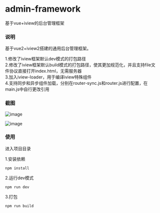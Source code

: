 # admin-framework
基于vue+iview的后台管理框架

### 说明
基于vue2+iview2搭建的通用后台管理框架。

1.修改了iview框架默认dev模式的打包路径     
2.修改了iview框架默认build模式的打包路径，使其更加规范化，并且支持file文件协议直接打开index.html，无需服务器     
3.加入iview-loader，用于编译iview特殊组件     
4.支持同步和异步组件加载，分别在router-sync.js和router.js进行配置，在main.js中自行更改引用     

### 截图
![image](https://pcs.baidu.com/rest/2.0/pcs/thumbnail?method=generate&app_id=250528&path=%2F%E9%A1%B9%E7%9B%AE%E6%88%AA%E5%9B%BE%2FQQ%E6%88%AA%E5%9B%BE20171018122936.png&quality=90&size=c1600_u900)    
      
![image](https://pcs.baidu.com/rest/2.0/pcs/thumbnail?method=generate&app_id=250528&path=%2F%E9%A1%B9%E7%9B%AE%E6%88%AA%E5%9B%BE%2FQQ%E6%88%AA%E5%9B%BE20171018123005.png&quality=90&size=c1600_u900)

### 使用
进入项目目录       

1.安装依赖
```
npm install
```
2.运行dev模式      
```
npm run dev
```
3.打包    
```
npm run build
```